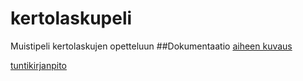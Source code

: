 # kertolaskupeli
Muistipeli kertolaskujen opetteluun
##Dokumentaatio
[aiheen kuvaus](dokumentaatio/aiheenKuvausJaRakenne.md)  

[tuntikirjanpito](dokumentaatio/tuntikirjanpito.md)


